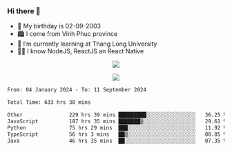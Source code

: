 ### Hi there 👋
- 🎂 My birthday is 02-09-2003
- 🏙️ I come from Vinh Phuc province
- 🌱 I’m currently learning at Thang Long University
- 🧑‍💻 I know NodeJS, ReactJS an React Native
<p align="center"><img src="https://github-readme-stats.vercel.app/api?username=tmquang0209&show_icons=true&theme=gradient"></p>
<p align="center"><img src="https://github-readme-stats.vercel.app/api/top-langs/?username=tmquang0209&hide=scss,css&langs_count=10"></p>
<!--START_SECTION:waka-->

```txt
From: 04 January 2024 - To: 11 September 2024

Total Time: 633 hrs 30 mins

Other               229 hrs 39 mins █████████░░░░░░░░░░░░░░░░   36.25 %
JavaScript          187 hrs 35 mins ███████▒░░░░░░░░░░░░░░░░░   29.61 %
Python              75 hrs 29 mins  ███░░░░░░░░░░░░░░░░░░░░░░   11.92 %
TypeScript          56 hrs 3 mins   ██▒░░░░░░░░░░░░░░░░░░░░░░   08.85 %
Java                46 hrs 35 mins  ██░░░░░░░░░░░░░░░░░░░░░░░   07.35 %
```

<!--END_SECTION:waka-->
